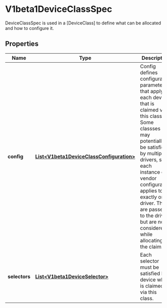 

# V1beta1DeviceClassSpec

DeviceClassSpec is used in a [DeviceClass] to define what can be allocated and how to configure it.
## Properties

Name | Type | Description | Notes
------------ | ------------- | ------------- | -------------
**config** | [**List&lt;V1beta1DeviceClassConfiguration&gt;**](V1beta1DeviceClassConfiguration.md) | Config defines configuration parameters that apply to each device that is claimed via this class. Some classses may potentially be satisfied by multiple drivers, so each instance of a vendor configuration applies to exactly one driver.  They are passed to the driver, but are not considered while allocating the claim. |  [optional]
**selectors** | [**List&lt;V1beta1DeviceSelector&gt;**](V1beta1DeviceSelector.md) | Each selector must be satisfied by a device which is claimed via this class. |  [optional]



